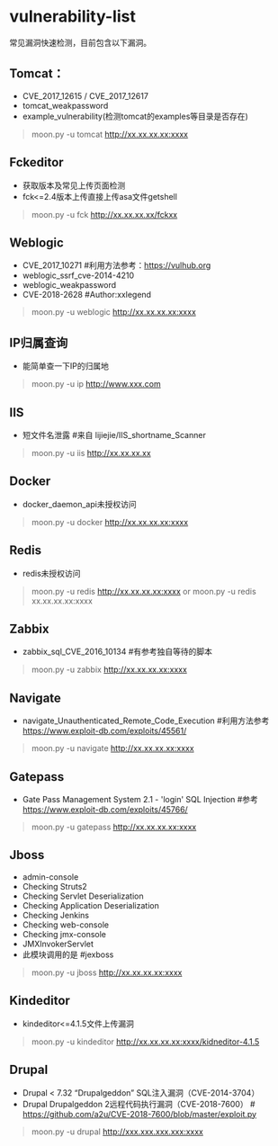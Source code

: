 # vulnerability-list

常见漏洞快速检测，目前包含以下漏洞。
  
## Tomcat：  

- CVE_2017_12615 / CVE_2017_12617  
- tomcat_weakpassword  
- example_vulnerability(检测tomcat的examples等目录是否存在)  

> moon.py -u tomcat http://xx.xx.xx.xx:xxxx
  
## Fckeditor

- 获取版本及常见上传页面检测  
- fck<=2.4版本上传直接上传asa文件getshell  

> moon.py -u fck http://xx.xx.xx.xx/fckxx  

## Weblogic

- CVE_2017_10271 #利用方法参考：https://vulhub.org  
- weblogic_ssrf_cve-2014-4210  
- weblogic_weakpassword  
- CVE-2018-2628   #Author:xxlegend  

> moon.py -u weblogic http://xx.xx.xx.xx:xxxx  

## IP归属查询

- 能简单查一下IP的归属地  

> moon.py -u ip http://www.xxx.com  

## IIS

- 短文件名泄露 #来自 lijiejie/IIS_shortname_Scanner  

> moon.py -u iis http://xx.xx.xx.xx  

## Docker

- docker_daemon_api未授权访问  

> moon.py -u docker http://xx.xx.xx.xx:xxxx  

## Redis

- redis未授权访问  

> moon.py -u redis http://xx.xx.xx.xx:xxxx or moon.py -u redis xx.xx.xx.xx:xxxx  

## Zabbix

- zabbix_sql_CVE_2016_10134      #有参考独自等待的脚本  

> moon.py -u zabbix http://xx.xx.xx.xx:xxxx  

## Navigate

- navigate_Unauthenticated_Remote_Code_Execution  #利用方法参考  https://www.exploit-db.com/exploits/45561/  

> moon.py -u navigate http://xx.xx.xx.xx:xxxx  

## Gatepass

- Gate Pass Management System 2.1 - 'login' SQL Injection      #参考  https://www.exploit-db.com/exploits/45766/  

> moon.py -u gatepass http://xx.xx.xx.xx:xxxx  

## Jboss

- admin-console  
- Checking Struts2  
- Checking Servlet Deserialization  
- Checking Application Deserialization  
- Checking Jenkins  
- Checking web-console  
- Checking jmx-console  
- JMXInvokerServlet  
- 此模块调用的是 #jexboss  

> moon.py -u jboss http://xx.xx.xx.xx:xxxx  

## Kindeditor

- kindeditor<=4.1.5文件上传漏洞

> moon.py -u kindeditor http://xx.xx.xx.xx:xxxx/kidneditor-4.1.5  

## Drupal

- Drupal < 7.32 “Drupalgeddon” SQL注入漏洞（CVE-2014-3704）  
- Drupal Drupalgeddon 2远程代码执行漏洞（CVE-2018-7600） # https://github.com/a2u/CVE-2018-7600/blob/master/exploit.py  

> moon.py -u drupal http://xxx.xxx.xxx.xxx:xxxx